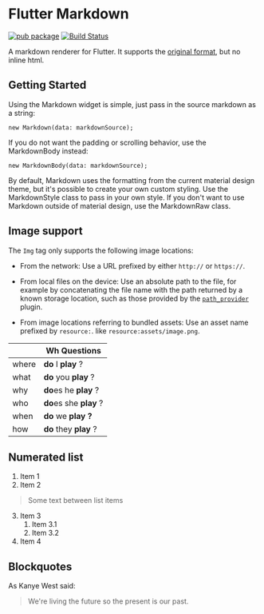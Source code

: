 # Flutter Markdown

[![pub package](https://img.shields.io/pub/v/flutter_markdown.svg)](https://pub.dartlang.org/packages/flutter_markdown)
[![Build Status](https://travis-ci.org/flutter/flutter_markdown.svg?branch=master)](https://travis-ci.org/flutter/flutter_markdown)

A markdown renderer for Flutter. It supports the
[original format](https://daringfireball.net/projects/markdown/), but no inline
html.

## Getting Started

Using the Markdown widget is simple, just pass in the source markdown as a
string:

    new Markdown(data: markdownSource);

If you do not want the padding or scrolling behavior, use the MarkdownBody
instead:

    new MarkdownBody(data: markdownSource);

By default, Markdown uses the formatting from the current material design theme,
but it's possible to create your own custom styling. Use the MarkdownStyle class
to pass in your own style. If you don't want to use Markdown outside of material
design, use the MarkdownRaw class.

## Image support

The `Img` tag only supports the following image locations:

- From the network: Use a URL prefixed by either `http://` or `https://`.

- From local files on the device: Use an absolute path to the file, for example by
  concatenating the file name with the path returned by a known storage location,
  such as those provided by the [`path_provider`](https://pub.dartlang.org/packages/path_provider)
  plugin.

- From image locations referring to bundled assets: Use an asset name prefixed by `resource:`.
  like `resource:assets/image.png`.

|       | **Wh Questions** |
|-------| ---  |
| where | **do** I **play** ? |
| what | **do** you **play** ? |
| why | **do**es he **play** ? |
| who | **do**es she **play** ? |
| when | **do** we **play ?** |
| how | **do** they **play** ? |

## Numerated list

1. Item 1
1. Item 2

> Some text between list items

3. Item 3
   1. Item 3.1
   1. Item 3.2
3. Item 4

## Blockquotes

As Kanye West said:

> We're living the future so
> the present is our past.
